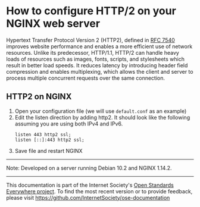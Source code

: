 # How to configure HTTP/2 on your NGINX web server

Hypertext Transfer Protocol Version 2 (HTTP2), defined in [RFC 7540](https://tools.ietf.org/html/rfc7540) improves website performance and enables a more efficient use of network resources. Unlike its predecessor, HTTP/1.1, HTTP/2 can handle heavy loads of resources such as images, fonts, scripts, and stylesheets which result in better load speeds.  It reduces latency by introducing header field compression and enables multiplexing, which allows the client and server to process multiple concurrent requests over the same connection.  

## HTTP2 on NGINX
1. Open your configuration file (we will use `default.conf` as an example)
2. Edit the listen direction by adding http2. It should look like the following assuming you are using both IPv4 and IPv6.
    ```    
    listen 443 http2 ssl;
    listen [::]:443 http2 ssl;
    ```   
3. Save file and restart NGINX

-------

Note: Developed on a server running Debian 10.2 and NGINX 1.14.2.
 
--------


This documentation is part of the Internet Society's [Open Standards Everywhere project](https://www.internetsociety.org/ose/).
To find the most recent version or to provide feedback, please visit https://github.com/InternetSociety/ose-documentation